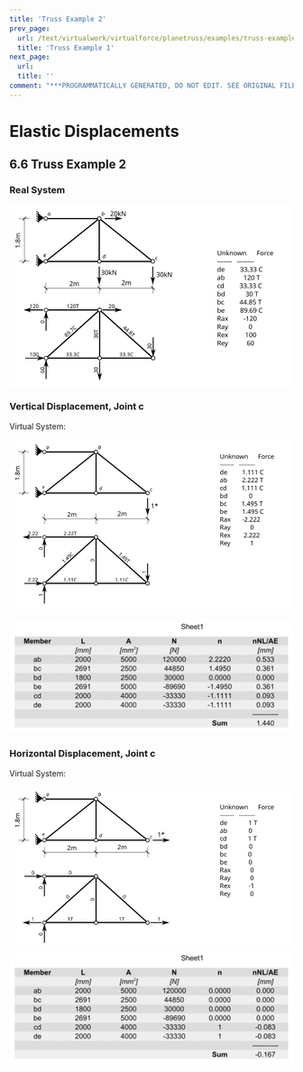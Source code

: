 ```yaml
---
title: 'Truss Example 2'
prev_page:
  url: /text/virtualwork/virtualforce/planetruss/examples/truss-example-1.html
  title: 'Truss Example 1'
next_page:
  url: 
  title: ''
comment: "***PROGRAMMATICALLY GENERATED, DO NOT EDIT. SEE ORIGINAL FILES IN /content***"
---
```

# Elastic Displacements

## 6.6 Truss Example 2

### Real System

![Figure](../../../../../images/virtualwork/virtualforce/planetrusses/examples/truss2-real.svg)

### Vertical Displacement, Joint c

Virtual System:

![Figure](../../../../../images/virtualwork/virtualforce/planetrusses/examples/truss2-virtual-vertical.svg)

![Figure](../../../../../images/virtualwork/virtualforce/planetrusses/examples/truss2-vertical.svg)

### Horizontal Displacement, Joint c

Virtual System:

![Figure](../../../../../images/virtualwork/virtualforce/planetrusses/examples/truss2-virtual-horizontal.svg)
![Figure](../../../../../images/virtualwork/virtualforce/planetrusses/examples/truss2-horizontal.svg)
